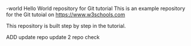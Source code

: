 
-world
Hello World repository for Git tutorial
This is an example repository for the Git tutoial on https://www.w3schools.com

This repository is built step by step in the tutorial.

ADD update repo
update 2
repo
check
